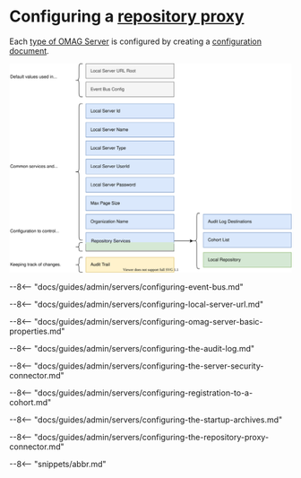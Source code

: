<!-- SPDX-License-Identifier: CC-BY-4.0 -->
<!-- Copyright Contributors to the Egeria project. -->

# Configuring a [repository proxy](/egeria-docs/concepts/repository-proxy)

Each [type of OMAG Server](/egeria-docs/concepts/omag-server/#types-of-omag-server) is configured by creating
a [configuration document](/egeria-docs/concepts/configuration-document).

![Configuration for a repository proxy](repository-proxy-configuration.svg)

--8<-- "docs/guides/admin/servers/configuring-event-bus.md"

--8<-- "docs/guides/admin/servers/configuring-local-server-url.md"

--8<-- "docs/guides/admin/servers/configuring-omag-server-basic-properties.md"

--8<-- "docs/guides/admin/servers/configuring-the-audit-log.md"

--8<-- "docs/guides/admin/servers/configuring-the-server-security-connector.md"

--8<-- "docs/guides/admin/servers/configuring-registration-to-a-cohort.md"

--8<-- "docs/guides/admin/servers/configuring-the-startup-archives.md"

--8<-- "docs/guides/admin/servers/configuring-the-repository-proxy-connector.md"

--8<-- "snippets/abbr.md"
